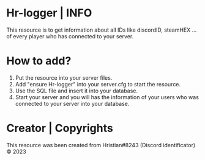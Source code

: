 # Hr-logger | INFO
This resource is to get information about all IDs like discordID, steamHEX ... of every player who has connected to your server.
# How to add?
1. Put the resource into your server files.
2. Add "ensure Hr-logger" into your server.cfg to start the resource.
3. Use the SQL file and insert it into your database.
4. Start your server and you will has the information of your users who was connected to your server into your database.
# Creator | Copyrights
This resource was been created from Hristian#8243 (Discord identificator) © 2023
